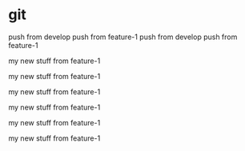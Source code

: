 

# git

push from develop
push from feature-1
push from develop
push from feature-1


my new stuff from feature-1



my new stuff from feature-1

my new stuff from feature-1

my new stuff from feature-1

my new stuff from feature-1

my new stuff from feature-1